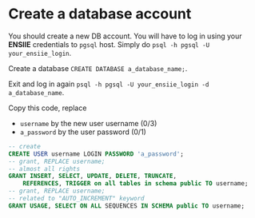 # Create a database account

You should create a new DB account. You will have to log in
using your **ENSIIE** credentials to ``pgsql`` host. 
Simply do 
``psql -h pgsql -U your_ensiie_login``.

Create a database ```CREATE DATABASE a_database_name;```.

Exit and log in again
``psql -h pgsql -U your_ensiie_login -d a_database_name``.

Copy this code, replace

* ``username`` by the new user username (0/3)
* ``a_password`` by the user password (0/1)

```sql
-- create
CREATE USER username LOGIN PASSWORD 'a_password';
-- grant, REPLACE username;
-- almost all rights
GRANT INSERT, SELECT, UPDATE, DELETE, TRUNCATE,
    REFERENCES, TRIGGER on all tables in schema public TO username;
-- grant, REPLACE username;
-- related to "AUTO_INCREMENT" keyword
GRANT USAGE, SELECT ON ALL SEQUENCES IN SCHEMA public TO username;
```